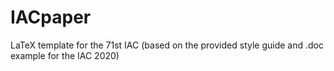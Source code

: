 # IACpaper
LaTeX template for the 71st IAC (based on the provided style guide and .doc example for the IAC 2020)
